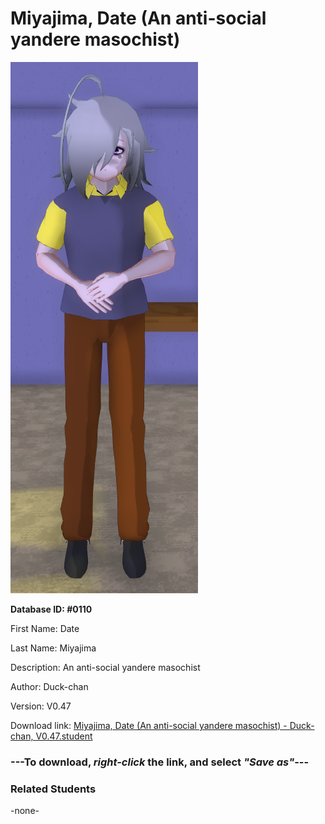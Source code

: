 # Miyajima, Date (An anti-social yandere masochist)

<img src="Files/Images/Miyajima, Date (An anti-social yandere masochist).png" title="Miyajima, Date (An anti-social yandere masochist) - Duck-chan, V0.47">

**Database ID: #0110**

First Name: Date

Last Name: Miyajima

Description: An anti-social yandere masochist

Author: Duck-chan

Version: V0.47

Download link: <a href="https://raw.githubusercontent.com/Arbiter1223/Daigaku-Gurashi-Custom-Students/master/Files/Studen%20Files/Miyajima%2C%20Date%20(An%20anti-social%20yandere%20masochist)%20-%20Duck-chan%2C%20V0.47.student">Miyajima, Date (An anti-social yandere masochist) - Duck-chan, V0.47.student</a>

### ---**To download, _right-click_ the link, and select _"Save as"_**---

### Related Students

-none-
